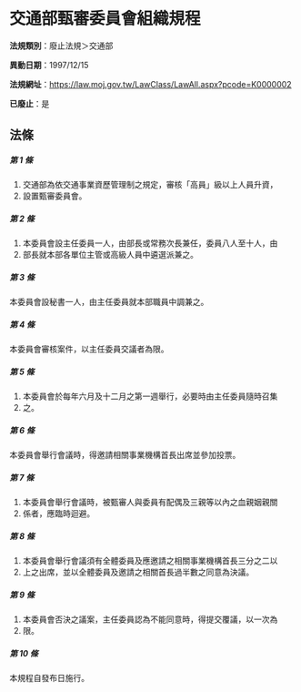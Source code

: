 # 交通部甄審委員會組織規程

**法規類別**：廢止法規＞交通部

**異動日期**：1997/12/15  

**法規網址**：https://law.moj.gov.tw/LawClass/LawAll.aspx?pcode=K0000002

**已廢止**：是



## 法條
##### 第 1 條
1. 交通部為依交通事業資歷管理制之規定，審核「高員」級以上人員升資，
1. 設置甄審委員會。

##### 第 2 條
1. 本委員會設主任委員一人，由部長或常務次長兼任，委員八人至十人，由
1. 部長就本部各單位主管或高級人員中遴選派兼之。

##### 第 3 條
本委員會設秘書一人，由主任委員就本部職員中調兼之。

##### 第 4 條
本委員會審核案件，以主任委員交議者為限。

##### 第 5 條
1. 本委員會於每年六月及十二月之第一週舉行，必要時由主任委員隨時召集
1. 之。

##### 第 6 條
本委員會舉行會議時，得邀請相關事業機構首長出席並參加投票。

##### 第 7 條
1. 本委員會舉行會議時，被甄審人與委員有配偶及三親等以內之血親姻親關
1. 係者，應臨時迴避。

##### 第 8 條
1. 本委員會舉行會議須有全體委員及應邀請之相關事業機構首長三分之二以
1. 上之出席，並以全體委員及邀請之相關首長過半數之同意為決議。

##### 第 9 條
1. 本委員會否決之議案，主任委員認為不能同意時，得提交覆議，以一次為
1. 限。

##### 第 10 條
本規程自發布日施行。


